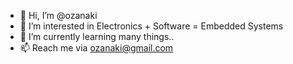 - 👋 Hi, I’m @ozanaki
- 👀 I’m interested in Electronics + Software = Embedded Systems
- 🌱 I’m currently learning many things..
- 📫 Reach me via ozanaki@gmail.com

<!---
ozanaki/ozanaki is a ✨ special ✨ repository because its `README.md` (this file) appears on your GitHub profile.
You can click the Preview link to take a look at your changes.
--->
